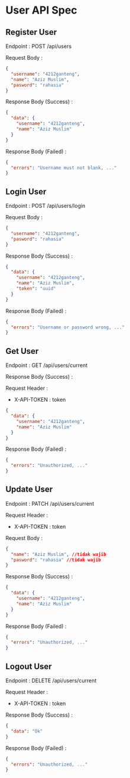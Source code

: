 # User API Spec

## Register User

Endpoint : POST /api/users

Request Body :

```json
{
  "username": "4212ganteng",
  "name": "Aziz Muslim",
  "pasword": "rahasia"
}
```

Response Body (Success) :

```json
{
  "data": {
    "username": "4212ganteng",
    "name": "Aziz Muslim"
  }
}
```

Response Body (Failed) :

```json
{
  "errors": "Username must not blank, ..."
}
```

## Login User

Endpoint : POST /api/users/login

Request Body :

```json
{
  "username": "4212ganteng",
  "pasword": "rahasia"
}
```

Response Body (Success) :

```json
{
  "data": {
    "username": "4212ganteng",
    "name": "Aziz Muslim",
    "token": "uuid"
  }
}
```

Response Body (Failed) :

```json
{
  "errors": "Username or password wrong, ..."
}
```

## Get User

Endpoint : GET /api/users/current

Response Body (Success) :

Request Header :

- X-API-TOKEN : token

```json
{
  "data": {
    "username": "4212ganteng",
    "name": "Aziz Muslim"
  }
}
```

Response Body (Failed) :

```json
{
  "errors": "Unauthorized, ..."
}
```

## Update User

Endpoint : PATCH /api/users/current

Request Header :

- X-API-TOKEN : token

Request Body :

```json
{
  "name": "Aziz Muslim", //tidak wajib
  "pasword": "rahasia" //tidak wajib
}
```

Response Body (Success) :

```json
{
  "data": {
    "username": "4212ganteng",
    "name": "Aziz Muslim"
  }
}
```

Response Body (Failed) :

```json
{
  "errors": "Unauthorized, ..."
}
```

## Logout User

Endpoint : DELETE /api/users/current

Request Header :

- X-API-TOKEN : token

Response Body (Success) :

```json
{
  "data": "Ok"
}
```

Response Body (Failed) :

```json
{
  "errors": "Unauthorized, ..."
}
```
